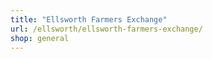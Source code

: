 ```yaml
---
title: "Ellsworth Farmers Exchange"
url: /ellsworth/ellsworth-farmers-exchange/
shop: general
---
```

